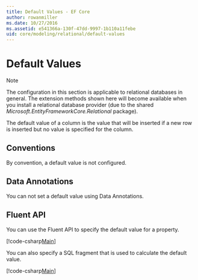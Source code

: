 ```yaml
---
title: Default Values - EF Core
author: rowanmiller
ms.date: 10/27/2016
ms.assetid: e541366a-130f-47dd-9997-1b110a11febe
uid: core/modeling/relational/default-values
---
```

# Default Values

> [!NOTE]  
> The configuration in this section is applicable to relational databases in general. The extension methods shown here will become available when you install a relational database provider (due to the shared *Microsoft.EntityFrameworkCore.Relational* package).

The default value of a column is the value that will be inserted if a new row is inserted but no value is specified for the column.

## Conventions

By convention, a default value is not configured.

## Data Annotations

You can not set a default value using Data Annotations.

## Fluent API

You can use the Fluent API to specify the default value for a property.

[!code-csharp[Main](../../../../samples/core/Modeling/FluentAPI/Relational/DefaultValue.cs?name=DefaultValue&highlight=9)]

You can also specify a SQL fragment that is used to calculate the default value.

[!code-csharp[Main](../../../../samples/core/Modeling/FluentAPI/Relational/DefaultValueSql.cs?name=DefaultValueSql&highlight=9)]
